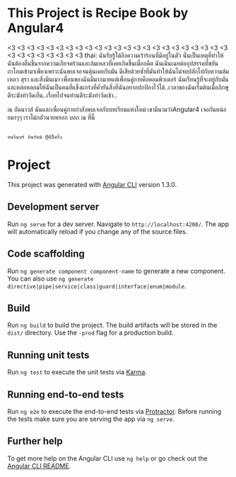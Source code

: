 # This Project is Recipe Book by Angular4
<3 <3 <3 <3 <3 <3 <3 <3 <3 <3 <3 <3 <3 <3 <3 <3 <3 <3 <3 <3 <3 <3 <3 <3 <3 <3 <3 <3 <3 <3 <3
thai: ฉันรับรู้ได้ถึงความเร้าร้อนที่มีอยู่ในตัว นั่นเป็นเหตุที่ทำให้ฉันต้องตื่นขึ้นจากความเกียจคร้านและล้มเหลวที่เคยเกิดขึ้นเมื่ออดีต ฉันเมินเฉยต่ออุปสรรคที่ขยันถาโถมเข้ามาเพียงเพราะฉันพบเจอจนคุ้นเคยกับมัน ดีเสียด้วยซ้ำที่มันทำให้ฉันไม่จบปลักไปกับความล้มเหลว สุรา และสิ่งมึนเมา เพื่อนของฉันมีมากมายแต่เพื่อนคู่กายคือคอมพิวเตอร์ ฉันเรียนรู้ที่จะอยู่กับมันและหล่อหลอมให้ฉันเป็นคนที่แข็งแกร่งที่ค้ำยันสิ่งที่ฉันอยากปกป้องไว้ได้..เวลาของฉันเริ่มต้นเมื่อภิกษุุตีระฆังทำวัดเย็น..เรื่อยไปจนท่านตีระฆังทำวัดเช้า..

ณ บัดนาวส์ ฉันและเพื่อนคู่กายกำลังพบเจอกับบทเรียนแห่งใหม่ เขามีนามว่าAngular4 เจอกันหน่อยมาๆๆ เราไม่กลัวนายหรอก บอก ณ ที่นี้


                                                                         ทนรินทร์ ทินรัตน์ @ตี5ครึ่ง
# Project

This project was generated with [Angular CLI](https://github.com/angular/angular-cli) version 1.3.0.

## Development server

Run `ng serve` for a dev server. Navigate to `http://localhost:4200/`. The app will automatically reload if you change any of the source files.

## Code scaffolding

Run `ng generate component component-name` to generate a new component. You can also use `ng generate directive|pipe|service|class|guard|interface|enum|module`.

## Build

Run `ng build` to build the project. The build artifacts will be stored in the `dist/` directory. Use the `-prod` flag for a production build.

## Running unit tests

Run `ng test` to execute the unit tests via [Karma](https://karma-runner.github.io).

## Running end-to-end tests

Run `ng e2e` to execute the end-to-end tests via [Protractor](http://www.protractortest.org/).
Before running the tests make sure you are serving the app via `ng serve`.

## Further help

To get more help on the Angular CLI use `ng help` or go check out the [Angular CLI README](https://github.com/angular/angular-cli/blob/master/README.md).
